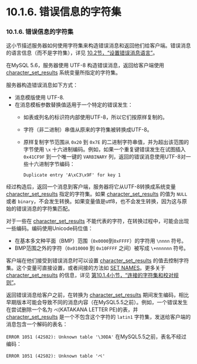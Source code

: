 # 10.1.6. 错误信息的字符集

### 10.1.6. 错误信息的字符集


这小节描述服务器如何使用字符集来构造错误消息和返回他们给客户端。错误消息的语言信息（而不是字符集），详见 [10.2节，“设置错误消息语言”](./10.02.00_Setting_the_Error_Message_Language.md)。

在MySQL 5.6，服务器使用 UTF-8 构造错误消息，返回给客户端使用 [character_set_results]() 系统变量所指定的字符集。

服务器构造错误消息如下方式：

* 消息模版使用 UTF-8.
* 在消息模板参数替换值适用于一个特定的错误发生：
    * 如表或列名的标识符内部使用UTF-8，所以它们按原样复制的。
    * 字符（非二进制）串值从原来的字符集被转换成UTF-8。
    * 原样复制字节范围从 `0x20` 到 `0x7E` 的二进制字符串值，并为超出该范围的字节使用 `\x` 十六进制编码。例如，如果一个重复键错误发生在试图插入 `0x41CF9F` 到一个唯一键的 `VARBINARY` 列，返回的错误消息使用UTF-8对一些十六进制字节编码：
    
        ```Duplicate entry 'A\xC3\x9F' for key 1```


经过构造后，返回一个消息到客户端，服务器将它从UTF-8转换成系统变量 [character_set_results]() 指定的字符集。如果 [character_set_results]() 的值为 `NULL`或者 `binary`，不会发生转换。如果变量值是utf8，也不会发生转换，因为这与原始的错误消息的字符集匹配。

对于一些在 [character_set_results]() 不能代表的字符，在转换过程中，可能会出现一些编码。编码使用Unicode码位值：

* 在基本多文种平面（BMP）范围（`0x0000`到`0xFFFF`）的字符用 `\nnnn` 符号。
* BMP范围之外的字符（`0x010000` 到 `0x10FFFF` 之间）被写成 `\+nnnnnn` 符号。

客户端在他们接受到错误消息时可以设置 [character_set_results]() 的值去控制字符集。这个变量可直接设置，或者间接的方法如 [SET NAMES]()。更多关于 [character_set_results]() 的信息，详见 [第10.1.4小节，“连接的字符集和校对规则”](./10.01.04_Connection_Character_Sets_and_Collations.md)。

返回错误消息给客户之前，在转换为 [character_set_results]() 期间发生编码，相比早期版本可能会导致不同的消息内容（在MySQL5.5之前）。例如，一个错误发生在尝试删除一个名为 `ペ`(KATAKANA LETTER PE)的表，并 [character_set_results]() 是一个不包含这个字符的 `latin1` 字符集，发送给客户端的消息包含一个解码的表名：

```ERROR 1051 (42S02): Unknown table '\30DA'```
在MySQL5.5之前，表名不经过编码：

```ERROR 1051 (42S02): Unknown table 'ペ'```
